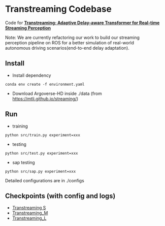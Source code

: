 # Transtreaming Codebase
Code for [**Transtreaming: Adaptive Delay-aware Transformer for Real-time Streaming Perception**](https://arxiv.org/abs/2409.06584)

Note: We are currently refactoring our work to build our streaming perception pipeline on ROS for a better simulation 
of real-world autonomous driving scenarios(end-to-end delay adaptation).

## Install
- Install dependency
```shell
conda env create -f environment.yaml
```
- Download Argoverse-HD inside ./data (from https://mtli.github.io/streaming/)

## Run
- training
```shell
python src/train.py experiment=xxx
```
- testing
```shell
python src/test.py experiment=xxx
```
- sap testing
```shell
python src/sap.py experiment=xxx
```

Detailed configurations are in ./configs

## Checkpoints (with config and logs)
- [Transtreaming S](https://drive.google.com/file/d/1OfvAcdvV60RfQOslg2EZZN3p6xlDje0T/view?usp=sharing)
- [Transtreaming_M](https://drive.google.com/file/d/10Jgge_1P2HKIkrgysEFUkxEDI3eIuSuz/view?usp=sharing)
- [Transtreaming_L](https://drive.google.com/file/d/1mq19Rw6FdHhCghyO4M9TXW5w8n4FvnzC/view?usp=sharing)
